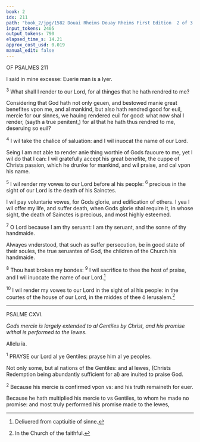 ```yaml
---
book: 2
idx: 211
path: "book_2/jpg/1582 Douai Rheims Douay Rheims First Edition  2 of 3 1610 Old Testament.pdf-211.jpg"
input_tokens: 2405
output_tokens: 790
elapsed_time_s: 14.21
approx_cost_usd: 0.019
manual_edit: false
---
```

OF PSALMES 211

<aside>I said in mine excesse: Euerie man is a lyer.</aside>

<sup>3</sup> What shall I render to our Lord, for al thinges that he hath rendred to me?

<aside>Considering that God hath not only geuen, and bestowed manie great benefites vpon me, and al mankind, but also hath rendred good for euil, mercie for our sinnes, we hauing rendered euil for good: what now shal I render, (sayth a true penitent,) for al that he hath thus rendred to me, deseruing so euil?</aside>

<sup>4</sup> I wil take the chalice of saluation: and I wil inuocat the name of our Lord.

<aside>Seing I am not able to render anie thing worthie of Gods fauoure to me, yet I wil do that I can: I wil gratefully accept his great benefite, the cuppe of Christs passion, which he drunke for mankind, and wil praise, and cal vpon his name.</aside>

<sup>5</sup> I wil render my vowes to our Lord before al his people: <sup>6</sup> precious in the sight of our Lord is the death of his Sainctes.

<aside>I wil pay voluntarie vowes, for Gods glorie, and edification of others. I yea I wil offer my life, and suffer death, when Gods glorie shal require it, in whose sight, the death of Sainctes is precious, and most highly esteemed.</aside>

<sup>7</sup> O Lord because I am thy seruant: I am thy seruant, and the sonne of thy handmaide.

<aside>Alwayes vnderstood, that such as suffer persecution, be in good state of their soules, the true seruantes of God, the children of the Church his handmaide.</aside>

<sup>8</sup> Thou hast broken my bondes: <sup>9</sup> I wil sacrifice to thee the host of praise, and I wil inuocate the name of our Lord.[^1]

<sup>10</sup> I wil render my vowes to our Lord in the sight of al his people: in the courtes of the house of our Lord, in the middes of thee ô Ierusalem.[^2]

---

PSALME CXVI.

*Gods mercie is largely extended to al Gentiles by Christ, and his promise withal is performed to the Iewes.*

Allelu ia.

<sup>1</sup> PRAYSE our Lord al ye Gentiles: prayse him al ye peoples.

<aside>Not only some, but al nations of the Gentiles: and al Iewes, (Christs Redemption being abundantly sufficient for al) are inuited to praise God.</aside>

<sup>2</sup> Because his mercie is confirmed vpon vs: and his truth remaineth for euer.

<aside>Because he hath multiplied his mercie to vs Gentiles, to whom he made no promise: and most truly performed his promise made to the Iewes,</aside>

[^1]: Deliuered from captiuitie of sinne.

[^2]: In the Church of the faithful.